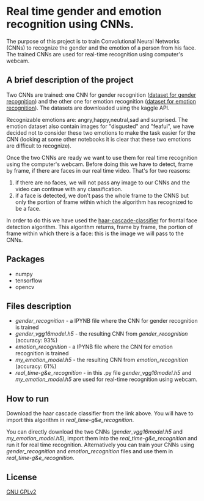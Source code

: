 # Real time gender and emotion recognition using CNNs.
The purpose of this project is to train Convolutional Neural Networks (CNNs) to 
recognize the gender and the emotion of a person from his face. The trained CNNs are used for real-time recognition using computer's webcam.

## A brief description of the project
Two CNNs are trained: one CNN for gender recognition ([dataset for gender recognition](https://www.kaggle.com/datasets/maciejgronczynski/biggest-genderface-recognition-dataset)) 
and the other one for emotion recognition ([dataset for emotion recognition](https://www.kaggle.com/datasets/ananthu017/emotion-detection-fer)). 
The datasets are downloaded using the kaggle API.

Recognizable emotions are: angry,happy,neutral,sad and surprised. The emotion dataset also contain images for "disgusted" and "feaful", we have decided not to consider these two
emotions to make the task easier for the CNN (looking at some other notebooks it is clear that these two emotions are difficult to recognize).

Once the two CNNs are ready we want to use them for real time recognition using the computer's webcam. Before doing this we have to detect, frame by frame, if there are faces 
in our real time video. That's for two reasons:

1. if there are no faces, we will not pass any image to our CNNs and the video can continue with any classification.
2. if a face is detected, we don't pass the whole frame to the CNNS but only the portion of frame within which the algorithm has recognized to be a face.

In order to do this we have used the [haar-cascade-classifier](https://github.com/opencv/opencv/blob/4.x/data/haarcascades/haarcascade_frontalface_default.xml) for frontal face
detection algorithm. This algorithm returns, frame by frame, the portion of frame within which there is a face: this is the image we will pass to the CNNs.

## Packages
* numpy
* tensorflow
* opencv

## Files description
* *gender_recognition* - a IPYNB file where the CNN for gender recognition is trained
* *gender_vgg16model.h5* - the resulting CNN from *gender_recognition* (accuracy: 93%)
* *emotion_recognition* - a IPYNB file where the CNN for emotion recognition is trained
* *my_emotion_model.h5* - the resulting CNN from *emotion_recognition* (accuracy: 61%)
* *real_time-g&e_recognition* - in this .py file *gender_vgg16model.h5* and *my_emotion_model.h5* are used for real-time recognition using webcam.

## How to run
Download the haar cascade classifier from the link above. You will have to import this algorithm in *real_time-g&e_recognition*.

You can directly download the two CNNs (*gender_vgg16model.h5* and *my_emotion_model.h5*), import them into the *real_time-g&e_recognition* and run it for real time recognition.
Alternatively you can train your CNNs using *gender_recognition* and *emotion_recognition* files and use them in *real_time-g&e_recognition*.

## License
[GNU GPLv2](https://choosealicense.com/licenses/gpl-2.0/)